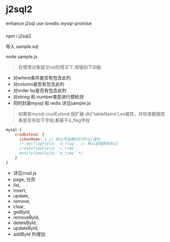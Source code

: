 # j2sql2
enhance j2sql use ioredis mysql-promise

###
npm i j2sql2

导入 sample.sql

node sample.js


> 在使用对象提交sql的情况下,增强如下功能
* 对where条件是否有包含此列
* 对column是否有包含此列
* 对order by是否有包含此列
* 对string 和 number类型进行预检测
* 同时封装mysql 和 redis 详见sample.js

> 如果有mysql.crudExtend 就扩展 db['tableName'].ex属性，并检查数据库表是否有如下字段,都基于d_flag字段
``` javascript
mysql:{
    crudExtend: {
      isDevMode: 1 // 默认开发模式打印sql语句
      /* delflagField: 'd_flag', // 默认逻辑删除标记
      createTimeField: 'c_time',
      modifyTimeField: 'm_time' */
    }
}
```
* 详见crud.js
* page, 分页
* list,
* insert,
* update,
* remove,
* clear,
* getById,
* removeById,
* deleteById,
* updateById,
* addById 列增加
